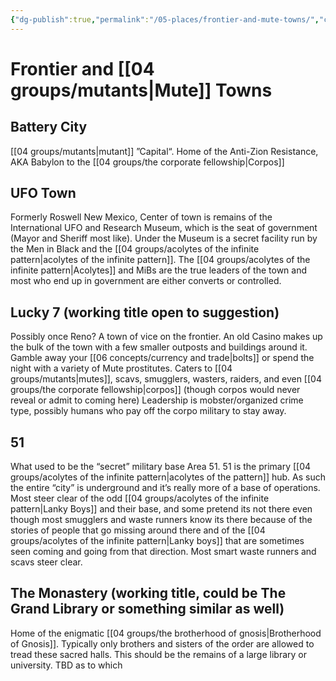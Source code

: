 ```yaml
---
{"dg-publish":true,"permalink":"/05-places/frontier-and-mute-towns/","created":"2024-08-14T14:24:29.000-05:00","updated":"2024-12-27T11:20:48.849-06:00"}
---
```


# Frontier and [[04 groups/mutants\|Mute]] Towns

## Battery City
[[04 groups/mutants\|mutant]] ”Capital“. Home of the Anti-Zion Resistance, AKA Babylon to the [[04 groups/the corporate fellowship\|Corpos]]
## UFO Town
Formerly Roswell New Mexico, Center of town is remains of the International UFO and Research Museum, which is the seat of government (Mayor and Sheriff most like).  Under the Museum is a secret facility run by the Men in Black and the [[04 groups/acolytes of the infinite pattern\|acolytes of the infinite pattern]].  The [[04 groups/acolytes of the infinite pattern\|Acolytes]] and MiBs are the true leaders of the town and most who end up in government are either converts or controlled.  

## Lucky 7 (working title open to suggestion)
Possibly once Reno?  A town of vice on the frontier. An old Casino makes up the bulk of the town with a few smaller outposts and buildings around it.  Gamble away your [[06 concepts/currency and trade\|bolts]] or spend the night with a variety of Mute prostitutes.  Caters to [[04 groups/mutants\|mutes]], scavs, smugglers, wasters, raiders, and even [[04 groups/the corporate fellowship\|corpos]] (though corpos would never reveal or admit to coming here) Leadership is mobster/organized crime type, possibly humans who pay off the corpo military to stay away.  

## 51
What used to be the “secret” military base Area 51.  51 is the primary [[04 groups/acolytes of the infinite pattern\|acolytes of the pattern]] hub.  As such the entire “city” is underground and it’s really more of a base of operations.  Most steer clear of the odd [[04 groups/acolytes of the infinite pattern\|Lanky Boys]] and their base, and some pretend its not there even though most smugglers and waste runners know its there because of the stories of people that go missing around there and of the [[04 groups/acolytes of the infinite pattern\|Lanky boys]] that are sometimes seen coming and going from that direction.  Most smart waste runners and scavs steer clear.  

## The Monastery (working title, could be The Grand Library or something similar as well)
Home of the enigmatic [[04 groups/the brotherhood of gnosis\|Brotherhood of Gnosis]].  Typically only brothers and sisters of the order are allowed to tread these sacred halls.  This should be the remains of a large library or university. TBD as to which

